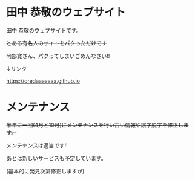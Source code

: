 # 田中 恭敬のウェブサイト
田中 恭敬のウェブサイトです。

~~とある有名人のサイトをパクっただけです~~

阿部寛さん、パクってしまいごめんなさい!!

↓リンク

https://oredaaaaaaa.github.io

# メンテナンス
~~半年に一回(4月と10月)にメンテナンスを行い古い情報や誤字脱字を修正します。~~

メンテナンスは適当です!!

あとは新しいサービスも予定しています。

(基本的に発見次第修正しますが)
